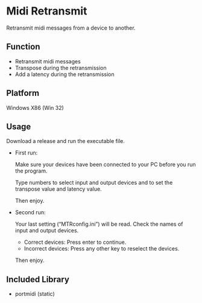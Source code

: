 # Midi Retransmit

Retransmit midi messages from a device to another.

## Function

- Retransmit midi messages
- Transpose during the retransmission
- Add a latency during the retransmission

## Platform

Windows X86 (Win 32)

## Usage

Download a release and run the executable file.

- First run:
  
  Make sure your devices have been connected to your PC before you run the program.
  
  Type numbers to select input and output devices and to set the transpose value and latency value.
  
  Then enjoy.
- Second run:
  
  Your last setting (“MTRconfig.ini”) will be read. Check the names of input and output devices.
  - Correct devices: Press enter to continue.
  - Incorrect devices: Press any other key to reselect the devices.
  
  Then enjoy.

## Included Library

- portmidi (static)